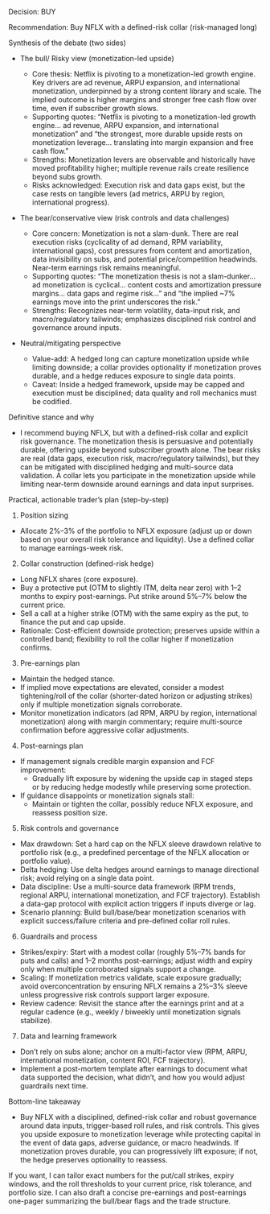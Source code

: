 Decision: BUY

Recommendation: Buy NFLX with a defined-risk collar (risk-managed long)

Synthesis of the debate (two sides)
- The bull/ Risky view (monetization-led upside)
  - Core thesis: Netflix is pivoting to a monetization-led growth engine. Key drivers are ad revenue, ARPU expansion, and international monetization, underpinned by a strong content library and scale. The implied outcome is higher margins and stronger free cash flow over time, even if subscriber growth slows.
  - Supporting quotes: “Netflix is pivoting to a monetization-led growth engine... ad revenue, ARPU expansion, and international monetization” and “the strongest, more durable upside rests on monetization leverage... translating into margin expansion and free cash flow.”
  - Strengths: Monetization levers are observable and historically have moved profitability higher; multiple revenue rails create resilience beyond subs growth.
  - Risks acknowledged: Execution risk and data gaps exist, but the case rests on tangible levers (ad metrics, ARPU by region, international progress).

- The bear/conservative view (risk controls and data challenges)
  - Core concern: Monetization is not a slam-dunk. There are real execution risks (cyclicality of ad demand, RPM variability, international gaps), cost pressures from content and amortization, data invisibility on subs, and potential price/competition headwinds. Near-term earnings risk remains meaningful.
  - Supporting quotes: “The monetization thesis is not a slam-dunker... ad monetization is cyclical... content costs and amortization pressure margins... data gaps and regime risk…” and “the implied ~7% earnings move into the print underscores the risk.”
  - Strengths: Recognizes near-term volatility, data-input risk, and macro/regulatory tailwinds; emphasizes disciplined risk control and governance around inputs.

- Neutral/mitigating perspective
  - Value-add: A hedged long can capture monetization upside while limiting downside; a collar provides optionality if monetization proves durable, and a hedge reduces exposure to single data points.
  - Caveat: Inside a hedged framework, upside may be capped and execution must be disciplined; data quality and roll mechanics must be codified.

Definitive stance and why
- I recommend buying NFLX, but with a defined-risk collar and explicit risk governance. The monetization thesis is persuasive and potentially durable, offering upside beyond subscriber growth alone. The bear risks are real (data gaps, execution risk, macro/regulatory tailwinds), but they can be mitigated with disciplined hedging and multi-source data validation. A collar lets you participate in the monetization upside while limiting near-term downside around earnings and data input surprises.

Practical, actionable trader’s plan (step-by-step)

1) Position sizing
- Allocate 2%–3% of the portfolio to NFLX exposure (adjust up or down based on your overall risk tolerance and liquidity). Use a defined collar to manage earnings-week risk.

2) Collar construction (defined-risk hedge)
- Long NFLX shares (core exposure).
- Buy a protective put (OTM to slightly ITM, delta near zero) with 1–2 months to expiry post-earnings. Put strike around 5%–7% below the current price.
- Sell a call at a higher strike (OTM) with the same expiry as the put, to finance the put and cap upside.
- Rationale: Cost-efficient downside protection; preserves upside within a controlled band; flexibility to roll the collar higher if monetization confirms.

3) Pre-earnings plan
- Maintain the hedged stance.
- If implied move expectations are elevated, consider a modest tightening/roll of the collar (shorter-dated horizon or adjusting strikes) only if multiple monetization signals corroborate.
- Monitor monetization indicators (ad RPM, ARPU by region, international monetization) along with margin commentary; require multi-source confirmation before aggressive collar adjustments.

4) Post-earnings plan
- If management signals credible margin expansion and FCF improvement:
  - Gradually lift exposure by widening the upside cap in staged steps or by reducing hedge modestly while preserving some protection.
- If guidance disappoints or monetization signals stall:
  - Maintain or tighten the collar, possibly reduce NFLX exposure, and reassess position size.

5) Risk controls and governance
- Max drawdown: Set a hard cap on the NFLX sleeve drawdown relative to portfolio risk (e.g., a predefined percentage of the NFLX allocation or portfolio value).
- Delta hedging: Use delta hedges around earnings to manage directional risk; avoid relying on a single data point.
- Data discipline: Use a multi-source data framework (RPM trends, regional ARPU, international monetization, and FCF trajectory). Establish a data-gap protocol with explicit action triggers if inputs diverge or lag.
- Scenario planning: Build bull/base/bear monetization scenarios with explicit success/failure criteria and pre-defined collar roll rules.

6) Guardrails and process
- Strikes/expiry: Start with a modest collar (roughly 5%–7% bands for puts and calls) and 1–2 months post-earnings; adjust width and expiry only when multiple corroborated signals support a change.
- Scaling: If monetization metrics validate, scale exposure gradually; avoid overconcentration by ensuring NFLX remains a 2%–3% sleeve unless progressive risk controls support larger exposure.
- Review cadence: Revisit the stance after the earnings print and at a regular cadence (e.g., weekly / biweekly until monetization signals stabilize).

7) Data and learning framework
- Don’t rely on subs alone; anchor on a multi-factor view (RPM, ARPU, international monetization, content ROI, FCF trajectory).
- Implement a post-mortem template after earnings to document what data supported the decision, what didn’t, and how you would adjust guardrails next time.

Bottom-line takeaway
- Buy NFLX with a disciplined, defined-risk collar and robust governance around data inputs, trigger-based roll rules, and risk controls. This gives you upside exposure to monetization leverage while protecting capital in the event of data gaps, adverse guidance, or macro headwinds. If monetization proves durable, you can progressively lift exposure; if not, the hedge preserves optionality to reassess.

If you want, I can tailor exact numbers for the put/call strikes, expiry windows, and the roll thresholds to your current price, risk tolerance, and portfolio size. I can also draft a concise pre-earnings and post-earnings one-pager summarizing the bull/bear flags and the trade structure.